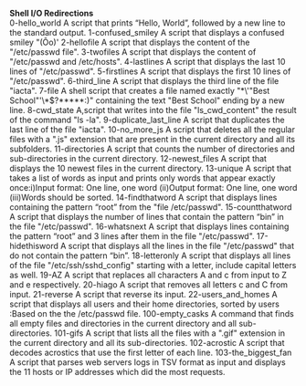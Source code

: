 **Shell I/O Redirections**<br>
0-hello_world
A script that prints “Hello, World”, followed by a new line to the standard output.
1-confused_smiley
A script that displays a confused smiley "(Ôo)'
2-hellofile
A script that displays the content of the "/etc/passwd file".
3-twofiles
A script that displays the content of "/etc/passwd and /etc/hosts".
4-lastlines
A script that displays the last 10 lines of "/etc/passwd".
5-firstlines
A script that displays the first 10 lines of "/etc/passwd".
6-third_line
A script that displays the third line of the file "iacta".
7-file
A shell script that creates a file named exactly "\*\\'"Best School"\'\\*$\?\*\*\*\*\*:)" containing the text "Best School" ending by a new line.
8-cwd_state
A,script that writes into the file "ls_cwd_content" the result of the command "ls -la".
9-duplicate_last_line
A script that duplicates the last line of the file "iacta".
10-no_more_js
A script that deletes all the regular files with a ".js" extension that are present in the current directory and all its subfolders.
11-directories
A script that counts the number of directories and sub-directories in the current directory.
12-newest_files
A script that displays the 10 newest files in the current directory.
13-unique
A script that takes a list of words as input and prints only words that appear exactly once:i)Input format: One line, one word (ii)Output format: One line, one word (iii)Words should be sorted.
14-findthatword
A script that displays lines containing the pattern “root” from the "file /etc/passwd".
15-countthatword
A script that displays the number of lines that contain the pattern “bin” in the file "/etc/passwd".
16-whatsnext
A script that displays lines containing the pattern “root” and 3 lines after them in the file "/etc/passwd".
17-hidethisword
A script that displays all the lines in the file "/etc/passwd" that do not contain the pattern “bin”.
18-letteronly
A script that displays all lines of the file "/etc/ssh/sshd_config" starting with a letter, include capital letters as well.
19-AZ
A script that replaces all characters A and c from input to Z and e respectively.
20-hiago
A script that removes all letters c and C from input.
21-reverse
A script that reverse its input.
22-users_and_homes
A script that displays all users and their home directories, sorted by users
:Based on the the /etc/passwd file.
100-empty_casks
A command that finds all empty files and directories in the current directory and all sub-directories.
101-gifs
A script that lists all the files with a ".gif" extension in the current directory and all its sub-directories.
102-acrostic
A script that decodes acrostics that use the first letter of each line.
103-the_biggest_fan
A script that parses web servers logs in TSV format as input and displays the 11 hosts or IP addresses which did the most requests.



